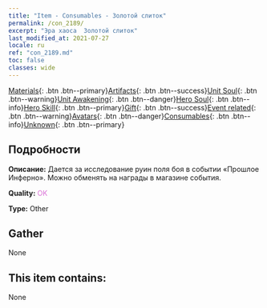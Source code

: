 ```yaml
---
title: "Item - Consumables - Золотой слиток"
permalink: /con_2189/
excerpt: "Эра хаоса  Золотой слиток"
last_modified_at: 2021-07-27
locale: ru
ref: "con_2189.md"
toc: false
classes: wide
---
```

 [Materials](/ItemsRU/){: .btn .btn--primary}[Artifacts](/ItemsRU/Artifacts/){: .btn .btn--success}[Unit Soul](/ItemsRU/UnitSoul/){: .btn .btn--warning}[Unit Awakening](/ItemsRU/UnitAwakening/){: .btn .btn--danger}[Hero Soul](/ItemsRU/HeroSoul/){: .btn .btn--info}[Hero Skill](/ItemsRU/HeroSkill/){: .btn .btn--primary}[Gift](/ItemsRU/Gift/){: .btn .btn--success}[Event related](/ItemsRU/Events/){: .btn .btn--warning}[Avatars](/ItemsRU/Avatars/){: .btn .btn--danger}[Consumables](/ItemsRU/Consumables/){: .btn .btn--info}[Unknown](/ItemsRU/Unknown/){: .btn .btn--primary}

## Подробности
 **Описание:** Дается за исследование руин поля боя в событии «Прошлое Инферно». Можно обменять на награды в магазине события.

 **Quality:** <span style="color: #DA70D6">OK</span>

 **Type:** Other

## Gather

  None

## This item contains:

  None

